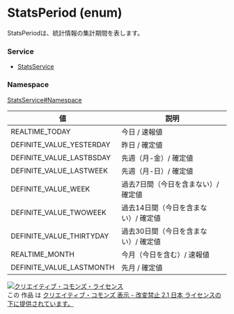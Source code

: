 # StatsPeriod (enum)
StatsPeriodは、統計情報の集計期間を表します。
### Service
+ [StatsService](../../services/StatsService.md)

### Namespace
[StatsService#Namespace](../../services/StatsService.md#namespace)

| 値 | 説明 |
|---|---|
| REALTIME_TODAY| 今日 / 速報値 |
| DEFINITE_VALUE_YESTERDAY| 昨日 / 確定値 |
| DEFINITE_VALUE_LASTBSDAY| 先週（月-金）/ 確定値 |
| DEFINITE_VALUE_LASTWEEK| 先週（月-日）/ 確定値 |
| DEFINITE_VALUE_WEEK| 過去7日間（今日を含まない）/ 確定値 |
| DEFINITE_VALUE_TWOWEEK| 過去14日間（今日を含まない）/ 確定値 |
| DEFINITE_VALUE_THIRTYDAY| 過去30日間（今日を含まない）/ 確定値 |
| REALTIME_MONTH| 今月（今日を含む）/ 速報値 |
| DEFINITE_VALUE_LASTMONTH| 先月 / 確定値 |

<a rel="license" href="http://creativecommons.org/licenses/by-nd/2.1/jp/"><img alt="クリエイティブ・コモンズ・ライセンス" style="border-width:0" src="https://i.creativecommons.org/l/by-nd/2.1/jp/88x31.png" /></a><br />この 作品 は <a rel="license" href="http://creativecommons.org/licenses/by-nd/2.1/jp/">クリエイティブ・コモンズ 表示 - 改変禁止 2.1 日本 ライセンスの下に提供されています。</a>

